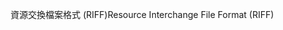 <span data-ttu-id="6eb16-101">資源交換檔案格式 (RIFF)</span><span class="sxs-lookup"><span data-stu-id="6eb16-101">Resource Interchange File Format (RIFF)</span></span>